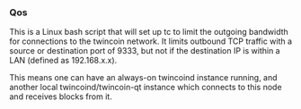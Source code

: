 ### Qos ###

This is a Linux bash script that will set up tc to limit the outgoing bandwidth for connections to the twincoin network. It limits outbound TCP traffic with a source or destination port of 9333, but not if the destination IP is within a LAN (defined as 192.168.x.x).

This means one can have an always-on twincoind instance running, and another local twincoind/twincoin-qt instance which connects to this node and receives blocks from it.

